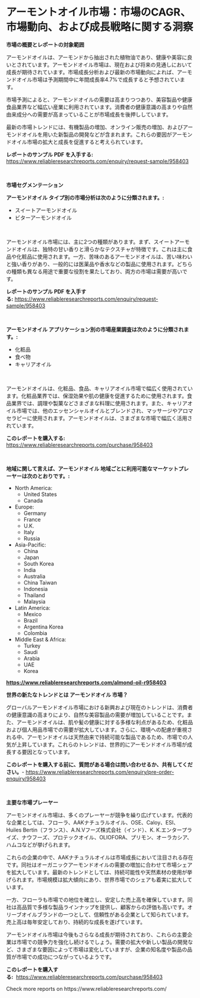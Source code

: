 <p><h1>アーモントオイル市場：市場のCAGR、市場動向、および成長戦略に関する洞察</h1></p><p><strong>市場の概要とレポートの対象範囲</strong></p>
<p><p>アーモンドオイルは、アーモンドから抽出された植物油であり、健康や美容に良いとされています。アーモンドオイル市場は、現在および将来の見通しにおいて成長が期待されています。市場成長分析および最新の市場動向によれば、アーモンドオイル市場は予測期間中に年間成長率4.7%で成長すると予想されています。</p><p>市場予測によると、アーモンドオイルの需要は高まりつつあり、美容製品や健康食品業界など幅広い産業に利用されています。消費者の健康意識の高まりや自然由来成分への需要が高まっていることが市場成長を後押ししています。</p><p>最新の市場トレンドには、有機製品の増加、オンライン販売の増加、およびアーモンドオイルを用いた新製品の開発などが含まれます。これらの要因がアーモンドオイル市場の拡大と成長を促進すると考えられています。</p></p>
<p><strong>レポートのサンプル PDF を入手する:</strong> <a href="https://www.reliableresearchreports.com/enquiry/request-sample/958403">https://www.reliableresearchreports.com/enquiry/request-sample/958403</a></p>
<p>&nbsp;</p>
<p><strong>市場セグメンテーション</strong></p>
<p><strong>アーモンドオイル タイプ別の市場分析は次のように分類されます。:</strong></p>
<p><ul><li>スイートアーモンドオイル</li><li>ビターアーモンドオイル</li></ul></p>
<p>&nbsp;</p>
<p><p>アーモンドオイル市場には、主に2つの種類があります。まず、スイートアーモンドオイルは、独特の甘い香りと滑らかなテクスチャが特徴です。これは主に食品や化粧品に使用されます。一方、苦味のあるアーモンドオイルは、苦い味わいと強い香りがあり、一般的には医薬品や香水などの製品に使用されます。どちらの種類も異なる用途で重要な役割を果たしており、両方の市場は需要が高いです。</p></p>
<p><strong>レポートのサンプル PDF を入手する:</strong>&nbsp;<a href="https://www.reliableresearchreports.com/enquiry/request-sample/958403">https://www.reliableresearchreports.com/enquiry/request-sample/958403</a></p>
<p>&nbsp;</p>
<p><strong> アーモンドオイル アプリケーション別の市場産業調査は次のように分類されます。:</strong></p>
<p><ul><li>化粧品</li><li>食べ物</li><li>キャリアオイル</li></ul></p>
<p>&nbsp;</p>
<p><p>アーモンドオイルは、化粧品、食品、キャリアオイル市場で幅広く使用されています。化粧品業界では、保湿効果や肌の健康を促進するために使用されます。食品業界では、調理や製菓などさまざまな料理に使用されます。また、キャリアオイル市場では、他のエッセンシャルオイルとブレンドされ、マッサージやアロマセラピーに使用されます。アーモンドオイルは、さまざまな市場で幅広く活用されています。</p></p>
<p><strong>このレポートを購入する:</strong>&nbsp; <a href="https://www.reliableresearchreports.com/purchase/958403">https://www.reliableresearchreports.com/purchase/958403</a></p>
<p>&nbsp;</p>
<p><strong>地域に関して言えば、アーモンドオイル 地域ごとに利用可能なマーケットプレーヤーは次のとおりです。:</strong></p>
<p><ul>
    <li>
        North America:
        <ul>
            <li>United States</li>
            <li>Canada</li>
        </ul>
    </li>
    <li>
        Europe:
        <ul>
            <li>Germany</li>
            <li>France</li>
            <li>U.K.</li>
            <li>Italy</li>
            <li>Russia</li>
        </ul>
    </li>
    <li>
        Asia-Pacific:
        <ul>
            <li>China</li>
            <li>Japan</li>
            <li>South Korea</li>
            <li>India</li>
            <li>Australia</li>
            <li>China Taiwan</li>
            <li>Indonesia</li>
            <li>Thailand</li>
            <li>Malaysia</li>
        </ul>
    </li>
    <li>
        Latin America:
        <ul>
            <li>Mexico</li>
            <li>Brazil</li>
            <li>Argentina Korea</li>
            <li>Colombia</li>
        </ul>
    </li>
    <li>
        Middle East & Africa:
        <ul>
            <li>Turkey</li>
            <li>Saudi</li>
            <li>Arabia</li>
            <li>UAE</li>
            <li>Korea</li>
        </ul>
    </li>
    </ul></p>
<p><strong><a href="https://www.reliableresearchreports.com/almond-oil-r958403">https://www.reliableresearchreports.com/almond-oil-r958403</a></strong>&nbsp;</p>
<p><strong>世界の新たなトレンドとは アーモンドオイル 市場？</strong></p>
<p><p>グローバルアーモンドオイル市場における新興および現在のトレンドは、消費者の健康意識の高まりにより、自然な美容製品の需要が増加していることです。また、アーモンドオイルは、肌や髪の健康に対する多様な利点があるため、化粧品および個人用品市場での需要が拡大しています。さらに、環境への配慮が重視される中、アーモンドオイルは天然由来で持続可能な製品であるため、市場での人気が上昇しています。これらのトレンドは、世界的にアーモンドオイル市場が成長する要因となっています。</p></p>
<p><strong>このレポートを購入する前に、質問がある場合は問い合わせるか、共有してください。</strong>- <a href="https://www.reliableresearchreports.com/enquiry/pre-order-enquiry/958403">https://www.reliableresearchreports.com/enquiry/pre-order-enquiry/958403</a></p>
<p>&nbsp;</p>
<p><strong>主要な市場プレーヤー</strong></p>
<p><p>アーモンドオイル市場は、多くのプレーヤーが競争を繰り広げています。代表的な企業としては、フローラ、AAKナチュラルオイル、OSE、Caloy、ESI、Huiles Bertin（フランス）、A.N.Vフーズ株式会社（インド）、K. K.エンタープライズ、ナウフーズ、プロテックオイル、OLIOFORA、プリモン、オーラカシア、ハムコなどが挙げられます。</p><p>これらの企業の中で、AAKナチュラルオイルは市場成長において注目される存在です。同社はオーガニックアーモンドオイルの需要の増加に合わせて市場シェアを拡大しています。最新のトレンドとしては、持続可能性や天然素材の使用が挙げられます。市場規模は拡大傾向にあり、世界市場でのシェアも着実に拡大しています。</p><p>一方、フローラも市場での地位を確立し、安定した売上高を確保しています。同社は高品質で多様な製品ラインナップを提供し、顧客からの評価も高いです。オリーブオイルブランドの一つとして、信頼性がある企業として知られています。売上高は毎年安定しており、持続的な成長を遂げています。</p><p>アーモンドオイル市場は今後もさらなる成長が期待されており、これらの主要企業は市場での競争力を強化し続けるでしょう。需要の拡大や新しい製品の開発など、さまざまな要因によって市場は変化していますが、企業の知名度や製品の品質が市場での成功につながっているようです。</p></p>
<p><strong>このレポートを購入する:</strong>&nbsp;&nbsp;<a href="https://www.reliableresearchreports.com/purchase/958403">https://www.reliableresearchreports.com/purchase/958403</a></p>
<p>Check more reports on https://www.reliableresearchreports.com/</p>